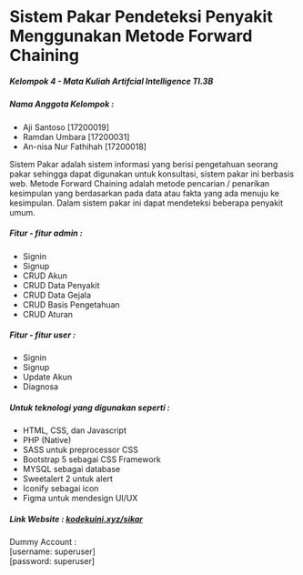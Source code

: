 <h1>Sistem Pakar Pendeteksi Penyakit Menggunakan Metode Forward Chaining</h1>
<h5>Kelompok 4 - Mata Kuliah Artifcial Intelligence TI.3B</h5>
<h5>Nama Anggota Kelompok : </h5>
<ul>
  <li>Aji Santoso [17200019]</li>
  <li>Ramdan Umbara [17200031]</li>
  <li>An-nisa Nur Fathihah [17200018]</li>
</ul>
<p>Sistem Pakar adalah sistem informasi yang berisi pengetahuan seorang pakar sehingga dapat digunakan untuk konsultasi, sistem pakar ini berbasis web. Metode Forward Chaining adalah metode pencarian / penarikan kesimpulan yang berdasarkan pada data atau fakta yang ada menuju ke kesimpulan. Dalam sistem pakar ini dapat mendeteksi beberapa penyakit umum.</p>
<h5>Fitur - fitur admin : </h5>
<ul>
  <li>Signin</li>
  <li>Signup</li>
  <li>CRUD Akun</li>
  <li>CRUD Data Penyakit</li>
  <li>CRUD Data Gejala</li>
  <li>CRUD Basis Pengetahuan</li>
  <li>CRUD Aturan</li>
</ul>
<h5>Fitur - fitur user : </h5>
<ul>
  <li>Signin</li>
  <li>Signup</li>
  <li>Update Akun</li>
  <li>Diagnosa</li>
</ul>
<h5>Untuk teknologi yang digunakan seperti :</h5>
<ul>
  <li>HTML, CSS, dan Javascript</li>
  <li>PHP (Native)</li>
  <li>SASS untuk preprocessor CSS</li>
  <li>Bootstrap 5 sebagai CSS Framework</li>
  <li>MYSQL sebagai database</li>
  <li>Sweetalert 2 untuk alert</li>
  <li>Iconify sebagai icon</li>
  <li>Figma untuk mendesign UI/UX</li>
</ul>
<h5>Link Website : <a href="https://kodekuini.xyz/sikar/" target="_blank">kodekuini.xyz/sikar</a></h5>
<p>Dummy Account : <br>
  [username: superuser]<br>[password: superuser]</p>
